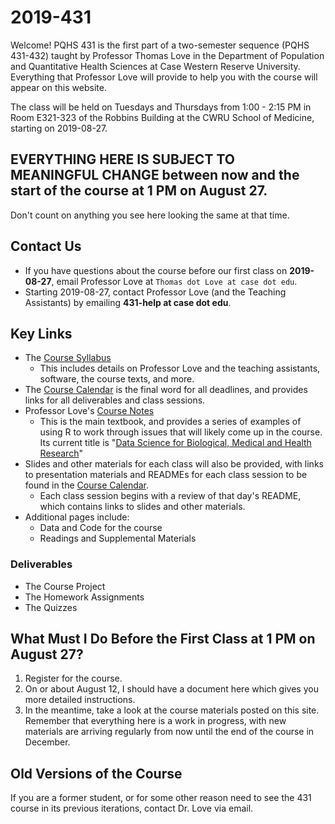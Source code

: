 # 2019-431

Welcome! PQHS 431 is the first part of a two-semester sequence (PQHS 431-432) taught by Professor Thomas Love in the Department of Population and Quantitative Health Sciences at Case Western Reserve University. Everything that Professor Love will provide to help you with the course will appear on this website.

The class will be held on Tuesdays and Thursdays from 1:00 - 2:15 PM in Room E321-323 of the Robbins Building at the CWRU School of Medicine, starting on 2019-08-27.

## EVERYTHING HERE IS SUBJECT TO MEANINGFUL CHANGE between now and the start of the course at 1 PM on August 27. 

Don't count on anything you see here looking the same at that time.

## Contact Us

- If you have questions about the course before our first class on **2019-08-27**, email Professor Love at `Thomas dot Love at case dot edu`.
- Starting 2019-08-27, contact Professor Love (and the Teaching Assistants) by emailing **431-help at case dot edu**. 

## Key Links 

- The [Course Syllabus](https://thomaselove.github.io/2019-431-syllabus/)
    - This includes details on Professor Love and the teaching assistants, software, the course texts, and more.
- The [Course Calendar](https://github.com/THOMASELOVE/2019-431/blob/master/calendar.md) is the final word for all deadlines, and provides links for all deliverables and class sessions.
- Professor Love's [Course Notes](https://thomaselove.github.io/2019-431-book/)
    - This is the main textbook, and provides a series of examples of using R to work through issues that will likely come up in the course. Its current title is "[Data Science for Biological, Medical and Health Research](https://thomaselove.github.io/2019-431-book/)"
- Slides and other materials for each class will also be provided, with links to presentation materials and READMEs for each class session to be found in the [Course Calendar](https://github.com/THOMASELOVE/2019-431/blob/master/calendar.md).
    - Each class session begins with a review of that day's README, which contains links to slides and other materials. 
- Additional pages include:
    - Data and Code for the course
    - Readings and Supplemental Materials

### Deliverables

- The Course Project
- The Homework Assignments
- The Quizzes

## What Must I Do Before the First Class at 1 PM on August 27?

1. Register for the course.
2. On or about August 12, I should have a document here which gives you more detailed instructions. 
3. In the meantime, take a look at the course materials posted on this site. Remember that everything here is a work in progress, with new materials are arriving regularly from now until the end of the course in December.

## Old Versions of the Course

If you are a former student, or for some other reason need to see the 431 course in its previous iterations, contact Dr. Love via email.
